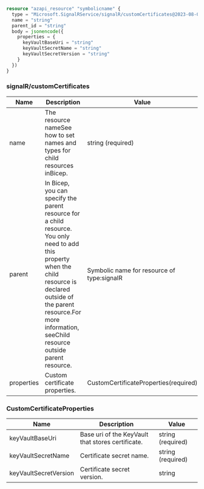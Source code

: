 ```terraform
resource "azapi_resource" "symbolicname" {
  type = "Microsoft.SignalRService/signalR/customCertificates@2023-08-01-preview"
  name = "string"
  parent_id = "string"
  body = jsonencode({
    properties = {
      keyVaultBaseUri = "string"
      keyVaultSecretName = "string"
      keyVaultSecretVersion = "string"
    }
  })
}

```

### signalR/customCertificates

| Name | Description | Value |
|-|-|-|
| name | The resource nameSee how to set names and types for child resources inBicep. | string (required) |
| parent | In Bicep, you can specify the parent resource for a child resource. You only need to add this property when the child resource is declared outside of the parent resource.For more information, seeChild resource outside parent resource. | Symbolic name for resource of type:signalR |
| properties | Custom certificate properties. | CustomCertificateProperties(required) |


### CustomCertificateProperties

| Name | Description | Value |
|-|-|-|
| keyVaultBaseUri | Base uri of the KeyVault that stores certificate. | string (required) |
| keyVaultSecretName | Certificate secret name. | string (required) |
| keyVaultSecretVersion | Certificate secret version. | string |


